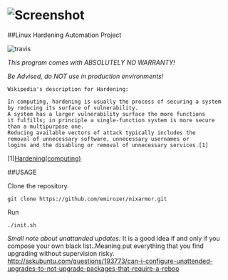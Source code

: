 ![Screenshot](https://raw.github.com/emirozer/nixarmor/master/docs/nixarmor.png)
=======================
##Linux Hardening Automation Project

![travis](https://travis-ci.org/emirozer/nixarmor.svg?branch=master)

*This program comes with ABSOLUTELY NO WARRANTY!*

*Be Advised, do NOT use in production environments!*

	Wikipedia's description for Hardening:

    In computing, hardening is usually the process of securing a system
    by reducing its surface of vulnerability.
    A system has a larger vulnerability surface the more functions
    it fulfills; in principle a single-function system is more secure
    than a multipurpose one.
    Reducing available vectors of attack typically includes the
    removal of unnecessary software, unnecessary usernames or
    logins and the disabling or removal of unnecessary services.[1]
[1][Hardening(computing)](http://en.wikipedia.org/wiki/Hardening_%28computing%29)


##USAGE

Clone the repository.

	git clone https://github.com/emirozer/nixarmor.git

Run 

    ./init.sh

*Small note about unattanded updates:* It is a good idea if and only if you compose your own black list..Meaning put everything that you find upgrading without supervision risky. http://askubuntu.com/questions/193773/can-i-configure-unattended-upgrades-to-not-upgrade-packages-that-require-a-reboo
